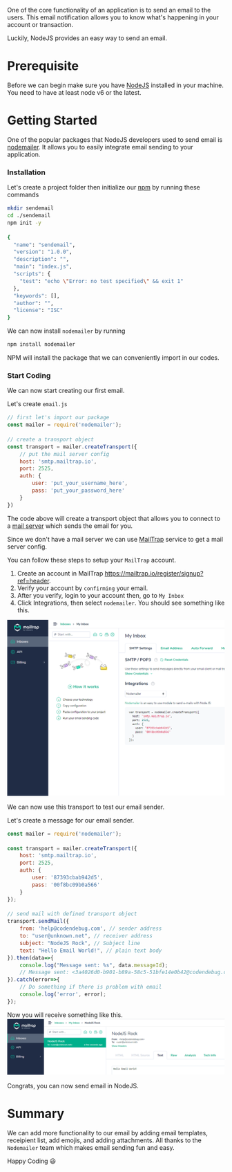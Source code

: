 One of the core functionality of an application is to send an email to the users. This email notification allows you to know what's happening in your account or transaction.

Luckily, NodeJS provides an easy way to send an email.

# Prerequisite

Before we can begin make sure you have [NodeJS](https://nodejs.org/en/) installed in your machine. You need to have at least node v6 or the latest.

# Getting Started

One of the popular packages that NodeJS developers used to send email is [nodemailer](https://nodemailer.com/about/). It allows you to easily integrate email sending to your application.

### Installation
Let's create a project folder then initialize our [npm](https://www.npmjs.com/) by running these commands
```bash
mkdir sendemail
cd ./sendemail
npm init -y

{
  "name": "sendemail",
  "version": "1.0.0",
  "description": "",
  "main": "index.js",
  "scripts": {
    "test": "echo \"Error: no test specified\" && exit 1"
  },
  "keywords": [],
  "author": "",
  "license": "ISC"
}
```

We can now install `nodemailer` by running
```bash
npm install nodemailer
```

NPM will install the package that we can conveniently import in our codes.

### Start Coding
We can now start creating our first email.

Let's create `email.js`
```javascript
// first let's import our package
const mailer = require('nodemailer');

// create a transport object
const transport = mailer.createTransport({
    // put the mail server config
    host: 'smtp.mailtrap.io',
    port: 2525,
    auth: {
        user: 'put_your_username_here',
        pass: 'put_your_password_here'
    }
})
```

The code above will create a transport object that allows you to connect to a [mail server](https://www.google.com/search?q=mail+server&rlz=1C1CHBF_enPH864PH864&oq=mail+server&aqs=chrome.0.69i59j0i67l5j69i60l2.1283j0j7&sourceid=chrome&ie=UTF-8) which sends the email for you. 

Since we don't have a mail server we can use [MailTrap](https://mailtrap.io/) service to get a mail server config.

You can follow these steps to setup your `MailTrap` account.
1. Create an account in MailTrap https://mailtrap.io/register/signup?ref=header.
2. Verify your account by `confirming` your email.
3. After you verify, login to your account then, go to `My Inbox`
4. Click Integrations, then select `nodemailer`. You should see something like this.

![MailTrap - Nodemailer Integration](https://raw.githubusercontent.com/code-n-debug/cnd-blogs/main/02.%20How%20to%20Send%20Emails%20in%20Node.js%20using%20Nodemailer/assets/p1.png)

<p>We can now use this transport to test our email sender.</p>

Let's create a message for our email sender.
```javascript
const mailer = require('nodemailer');

const transport = mailer.createTransport({
    host: 'smtp.mailtrap.io',
    port: 2525,
    auth: {
        user: '87393cbab942d5',
        pass: '00f8bc09b0a566'
    }
});

// send mail with defined transport object
transport.sendMail({
    from: 'help@codendebug.com', // sender address
    to: "user@unknown.net", // receiver address
    subject: "NodeJS Rock", // Subject line
    text: "Hello Email World!", // plain text body
}).then(data=>{
    console.log("Message sent: %s", data.messageId);
    // Message sent: <3a4026d0-b901-b89a-58c5-51bfe14e0b42@codendebug.com>
}).catch(error=>{
    // Do something if there is problem with email
    console.log('error', error);
});
```

Now you will receive something like this.
![MailTrap - Inbox](https://raw.githubusercontent.com/code-n-debug/cnd-blogs/main/02.%20How%20to%20Send%20Emails%20in%20Node.js%20using%20Nodemailer/assets/p2.png)

Congrats, you can now send email in NodeJS.

# Summary 

We can add more functionality to our email by adding email templates, receipient list, add emojis, and adding attachments. All thanks to the `Nodemailer` team which makes email sending fun and easy.

Happy Coding 😃
